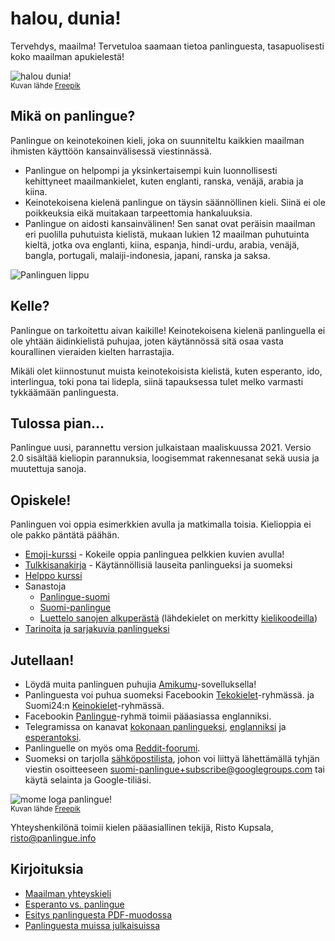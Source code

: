 # halou, dunia!

Tervehdys, maailma!
Tervetuloa saamaan tietoa panlinguesta, tasapuolisesti koko maailman apukielestä!

![](http://www.panlingue.info/grafe/halou_dunia.png "halou dunia!")  
<small>Kuvan lähde [Freepik](http://www.freepik.com)</small>

## Mikä on panlingue?

Panlingue on keinotekoinen kieli, joka on suunniteltu kaikkien maailman ihmisten käyttöön kansainvälisessä viestinnässä.

- Panlingue on helpompi ja yksinkertaisempi kuin luonnollisesti kehittyneet maailmankielet, kuten englanti, ranska, venäjä, arabia ja kiina.
- Keinotekoisena kielenä panlingue on täysin säännöllinen kieli. Siinä ei ole poikkeuksia eikä muitakaan tarpeettomia hankaluuksia.
- Panlingue on aidosti kansainvälinen! Sen sanat ovat peräisin maailman eri puolilla puhutuista kielistä, mukaan lukien 12 maailman puhutuinta kieltä, jotka ova englanti, kiina, espanja, hindi-urdu, arabia, venäjä, bangla, portugali, malaiji-indonesia, japani, ranska ja saksa.

![](http://www.panlingue.info/bandir/bandir.png "Panlinguen lippu")

## Kelle?

Panlingue on tarkoitettu aivan kaikille! Keinotekoisena kielenä panlinguella ei ole yhtään äidinkielistä puhujaa, joten käytännössä sitä osaa vasta kourallinen vieraiden kielten harrastajia.

Mikäli olet kiinnostunut muista keinotekoisista kielistä, kuten esperanto, ido, interlingua, toki pona tai lidepla, siinä tapauksessa tulet melko varmasti tykkäämään panlinguesta.

## Tulossa pian...

Panlingue uusi, parannettu version julkaistaan maaliskuussa 2021.
Versio 2.0 sisältää kieliopin parannuksia, loogisemmat rakennesanat sekä uusia ja muutettuja sanoja.


## Opiskele!

Panlinguen voi oppia esimerkkien avulla ja matkimalla toisia. Kielioppia ei ole pakko päntätä päähän.

- [Emoji-kurssi](http://www.panlingue.info/panlingue/mini_darse.html) - Kokeile oppia panlinguea pelkkien kuvien avulla!
- [Tulkkisanakirja](fraze.md) - Käytännöllisiä lauseita panlingueksi ja suomeksi
- [Helppo kurssi](gide.md)
- Sanastoja
    - [Panlingue-suomi](panlingue-suomi.md)
    - [Suomi-panlingue](suomi-panlingue.md)
    - [Luettelo sanojen alkuperästä](leksaslia.md) (lähdekielet on merkitty [kielikoodeilla](http://jkorpela.fi/kielet/nimet.html))
- [Tarinoita ja sarjakuvia panlingueksi](http://www.panlingue.info/panlingue/index.html)



## Jutellaan!

- Löydä muita panlinguen puhujia [Amikumu](https://amikumu.com/)-sovelluksella!
- Panlinguesta voi puhua suomeksi Facebookin [Tekokielet](http://www.facebook.com/groups/tekokielet)-ryhmässä.
  ja Suomi24:n [Keinokielet](http://keskustelu.suomi24.fi/tiede-ja-teknologia/tiede/keinokielet)-ryhmässä.
- Facebookin [Panlingue](http://www.facebook.com/groups/panlingue)-ryhmä toimii pääasiassa englanniksi.
- Telegramissa on kanavat [kokonaan panlingueksi](https://t.me/joinchat/AAAAAENlKqzlMtGkrmf5rg), [englanniksi](https://t.me/joinchat/AAAAAEPVsifmS6xRLAlxVA) ja [esperantoksi](https://panlingue.telegramo.org/).
- Panlinguelle on myös oma [Reddit-foorumi](https://www.reddit.com/r/panlingue/).
- Suomeksi on tarjolla [sähköpostilista](https://groups.google.com/forum/?hl=fi&fromgroups=#!forum/suomi-panlingue),
  johon voi liittyä lähettämällä tyhjän viestin osoitteeseen suomi-panlingue+subscribe@googlegroups.com tai käytä selainta ja Google-tiliäsi.

![](http://www.panlingue.info/grafe/mome_loga_panlingue.png "mome loga panlingue!")  
<small>Kuvan lähde [Freepik](http://www.freepik.com)</small>

Yhteyshenkilönä toimii kielen pääasiallinen tekijä, Risto Kupsala, [risto@panlingue.info](mailto:risto@panlingue.info)

## Kirjoituksia

- [Maailman yhteyskieli](dunia_baxe.md)
- [Esperanto vs. panlingue](esperanti_i_panlingue.md)
- [Esitys panlinguesta PDF-muodossa](Diaesitys.pdf)
- [Panlinguesta muissa julkaisuissa](makal_tema_panlingue.md)

